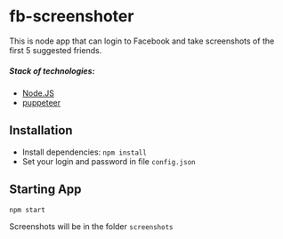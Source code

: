 # fb-screenshoter

This is node app that can login to Facebook and take screenshots of the first 5 suggested friends.
 
##### Stack of technologies:
* [Node.JS](https://nodejs.org)
* [puppeteer](https://github.com/GoogleChrome/puppeteer)

## Installation
* Install dependencies: `npm install`
* Set your login and password in file `config.json`

## Starting App
```
npm start
```
Screenshots will be in the folder `screenshots`